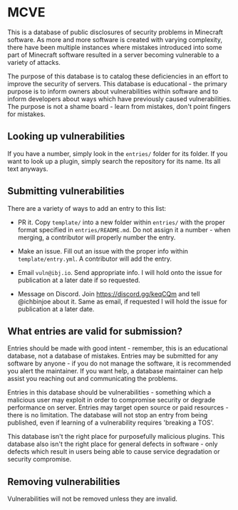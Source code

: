 # MCVE

This is a database of public disclosures of security problems in Minecraft
software. As more and more software is created with varying complexity, there
have been multiple instances where mistakes introduced into some part of
Minecraft software resulted in a server becoming vulnerable to a variety of
attacks.

The purpose of this database is to catalog these deficiencies in an effort to
improve the security of servers. This database is educational - the primary
purpose is to inform owners about vulnerabilities within software and to inform
developers about ways which have previously caused vulnerabilities. The purpose
is not a shame board - learn from mistakes, don't point fingers for mistakes.

## Looking up vulnerabilities

If you have a number, simply look in the `entries/` folder for its folder. If
you want to look up a plugin, simply search the repository for its name. Its
all text anyways.

## Submitting vulnerabilities

There are a variety of ways to add an entry to this list:

+ PR it. Copy `template/` into a new folder within `entries/` with the proper
  format specified in `entries/README.md`. Do not assign it a number - when
  merging, a contributor will properly number the entry.

+ Make an issue. Fill out an issue with the proper info within
  `template/entry.yml`. A contributor will add the entry.

+ Email `vuln@ibj.io`. Send appropriate info. I will hold onto the issue for
  publication at a later date if so requested.

+ Message on Discord. Join https://discord.gg/keqCQm and tell @ichbinjoe about
  it. Same as email, if requested I will hold the issue for publication at a
  later date.

## What entries are valid for submission?

Entries should be made with good intent - remember, this is an educational
database, not a database of mistakes. Entries may be submitted for any software
by anyone - if you do not manage the software, it is recommended you alert the
maintainer. If you want help, a database maintainer can help assist you
reaching out and communicating the problems.

Entries in this database should be vulnerabilities - something which a
malicious user may exploit in order to compromise security or degrade
performance on server. Entries may target open source or paid resources - there
is no limitation. The database will not stop an entry from being published,
even if learning of a vulnerability requires 'breaking a TOS'.

This database isn't the right place for purposefully malicious plugins. This
database also isn't the right place for general defects in software - only
defects which result in users being able to cause service degradation or
security compromise.

## Removing vulnerabilities

Vulnerabilities will not be removed unless they are invalid.

